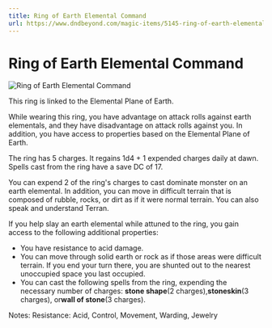 ```yaml
---
title: Ring of Earth Elemental Command
url: https://www.dndbeyond.com/magic-items/5145-ring-of-earth-elemental-command
---
```


# Ring of Earth Elemental Command

![Ring of Earth Elemental Command](ring-of-earth-elemental-command.png)

This ring is linked to the Elemental Plane of Earth.

While wearing this ring, you have advantage on attack rolls against earth elementals, and they have disadvantage on attack rolls against you. In addition, you have access to properties based on the Elemental Plane of Earth.

The ring has 5 charges. It regains 1d4 + 1 expended charges daily at dawn. Spells cast from the ring have a save DC of 17.

You can expend 2 of the ring's charges to cast dominate monster on an earth elemental. In addition, you can move in difficult terrain that is composed of rubble, rocks, or dirt as if it were normal terrain. You can also speak and understand Terran.

If you help slay an earth elemental while attuned to the ring, you gain access to the following additional properties:

- You have resistance to acid damage.
- You can move through solid earth or rock as if those areas were difficult terrain. If you end your turn there, you are shunted out to the nearest unoccupied space you last occupied.
- You can cast the following spells from the ring, expending the necessary number of charges:
**stone shape**(2 charges),**stoneskin**(3 charges), or**wall of stone**(3 charges).


Notes: Resistance: Acid, Control, Movement, Warding, Jewelry